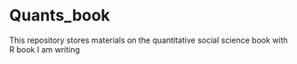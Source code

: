 # Quants_book
This repository stores materials on the quantitative social science book with R book I am writing
